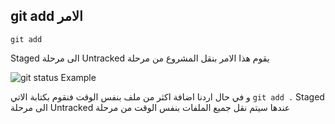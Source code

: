 ## git add الامر 


`git add`

Staged الى مرحلة  Untracked يقوم هذا الامر بنقل المشروع من مرحلة 

![git status Example](https://www.softpost.org/wp-content/uploads/2016/06/git-add-command.png)

و في حال اردنا اضافة اكثر من ملف بنفس الوقت فنقوم بكتابة الاتي
`git add .`
Staged الى مرحلة  Untracked عندها سيتم نقل جميع الملفات بنفس الوقت من مرحلة 

